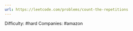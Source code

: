 ```yaml
---
url: https://leetcode.com/problems/count-the-repetitions
---
```


Difficulty: #hard
Companies: #amazon